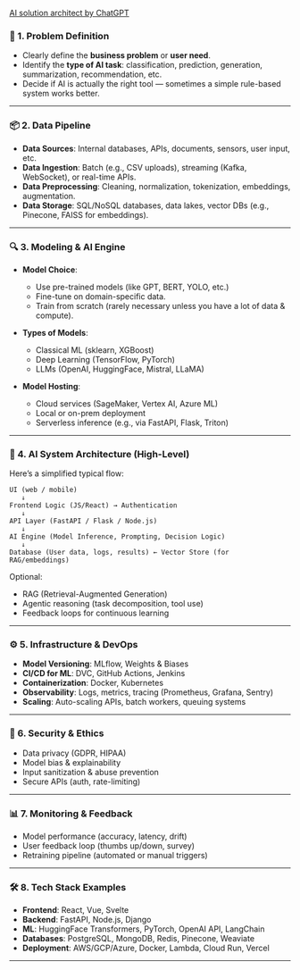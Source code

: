 [AI solution architect by ChatGPT](https://chatgpt.com/c/686692c2-dc50-8003-8a5c-908ff8744321)

### 🧠 1. **Problem Definition**

* Clearly define the **business problem** or **user need**.
* Identify the **type of AI task**: classification, prediction, generation, summarization, recommendation, etc.
* Decide if AI is actually the right tool — sometimes a simple rule-based system works better.

---

### 📦 2. **Data Pipeline**

* **Data Sources**: Internal databases, APIs, documents, sensors, user input, etc.
* **Data Ingestion**: Batch (e.g., CSV uploads), streaming (Kafka, WebSocket), or real-time APIs.
* **Data Preprocessing**: Cleaning, normalization, tokenization, embeddings, augmentation.
* **Data Storage**: SQL/NoSQL databases, data lakes, vector DBs (e.g., Pinecone, FAISS for embeddings).

---

### 🔍 3. **Modeling & AI Engine**

* **Model Choice**:

  * Use pre-trained models (like GPT, BERT, YOLO, etc.)
  * Fine-tune on domain-specific data.
  * Train from scratch (rarely necessary unless you have a lot of data & compute).
* **Types of Models**:

  * Classical ML (sklearn, XGBoost)
  * Deep Learning (TensorFlow, PyTorch)
  * LLMs (OpenAI, HuggingFace, Mistral, LLaMA)
* **Model Hosting**:

  * Cloud services (SageMaker, Vertex AI, Azure ML)
  * Local or on-prem deployment
  * Serverless inference (e.g., via FastAPI, Flask, Triton)

---

### 🧠 4. **AI System Architecture (High-Level)**

Here’s a simplified typical flow:

```
UI (web / mobile)
   ↓
Frontend Logic (JS/React) → Authentication
   ↓
API Layer (FastAPI / Flask / Node.js)
   ↓
AI Engine (Model Inference, Prompting, Decision Logic)
   ↓
Database (User data, logs, results) ← Vector Store (for RAG/embeddings)
```

Optional:

* RAG (Retrieval-Augmented Generation)
* Agentic reasoning (task decomposition, tool use)
* Feedback loops for continuous learning

---

### ⚙️ 5. **Infrastructure & DevOps**

* **Model Versioning**: MLflow, Weights & Biases
* **CI/CD for ML**: DVC, GitHub Actions, Jenkins
* **Containerization**: Docker, Kubernetes
* **Observability**: Logs, metrics, tracing (Prometheus, Grafana, Sentry)
* **Scaling**: Auto-scaling APIs, batch workers, queuing systems

---

### 🔐 6. **Security & Ethics**

* Data privacy (GDPR, HIPAA)
* Model bias & explainability
* Input sanitization & abuse prevention
* Secure APIs (auth, rate-limiting)

---

### 📊 7. **Monitoring & Feedback**

* Model performance (accuracy, latency, drift)
* User feedback loop (thumbs up/down, survey)
* Retraining pipeline (automated or manual triggers)

---

### 🛠️ 8. **Tech Stack Examples**

* **Frontend**: React, Vue, Svelte
* **Backend**: FastAPI, Node.js, Django
* **ML**: HuggingFace Transformers, PyTorch, OpenAI API, LangChain
* **Databases**: PostgreSQL, MongoDB, Redis, Pinecone, Weaviate
* **Deployment**: AWS/GCP/Azure, Docker, Lambda, Cloud Run, Vercel

---
